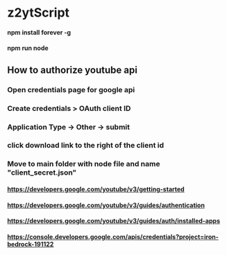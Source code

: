 # z2ytScript


#### npm install forever -g
#### npm run node


## How to authorize youtube api
### Open credentials page for google api
### Create credentials > OAuth client ID

### Application Type -> Other -> submit

### click download link to the right of the client id

### Move to main folder with node file and name "client_secret.json"

#### https://developers.google.com/youtube/v3/getting-started

#### https://developers.google.com/youtube/v3/guides/authentication

#### https://developers.google.com/youtube/v3/guides/auth/installed-apps


#### https://console.developers.google.com/apis/credentials?project=iron-bedrock-191122
